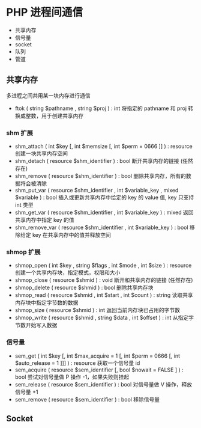 # PHP 进程间通信

- 共享内存
- 信号量
- socket
- 队列
- 管道

## 共享内存
多进程之间共用某一块内存进行通信

- ftok ( string $pathname , string $proj ) : int 将指定的 pathname 和 proj 转换成整数，用于创建共享内存

### shm 扩展

- shm_attach ( int $key [, int $memsize [, int $perm = 0666 ]] ) : resource 创建一块共享内存空间
- shm_detach ( resource $shm_identifier ) : bool 断开共享内存的链接 (任然存在)
- shm_remove ( resource $shm_identifier ) : bool 删除共享内存，所有的数据将会被清除
- shm_put_var ( resource $shm_identifier , int $variable_key , mixed $variable ) : bool 插入或更新共享内存中给定的 key 的 value 值, key 只支持 int 类型
- shm_get_var ( resource $shm_identifier , int $variable_key ) : mixed 返回共享内存中指定 key 的值
- shm_remove_var ( resource $shm_identifier , int $variable_key ) : bool 移除给定 key 在共享内存中的值并释放空间

### shmop 扩展

- shmop_open ( int $key , string $flags , int $mode , int $size ) : resource 创建一个共享内存块，指定模式，权限和大小
- shmop_close ( resource $shmid ) : void 断开和共享内存的链接 (任然存在)
- shmop_delete ( resource $shmid ) : bool 删除共享内存块
- shmop_read ( resource $shmid , int $start , int $count ) : string 读取共享内存块中指定字节数的数据
- shmop_size ( resource $shmid ) : int 返回当前内存块已占用的字节数
- shmop_write ( resource $shmid , string $data , int $offset ) : int 从指定字节数开始写入数据

### 信号量

- sem_get ( int $key [, int $max_acquire = 1 [, int $perm = 0666 [, int $auto_release = 1 ]]] ) : resource 获取一个信号量 id
- sem_acquire ( resource $sem_identifier [, bool $nowait = FALSE ] ) : bool 尝试对信号量做 P 操作 -1，如果失败则挂起
- sem_release ( resource $sem_identifier ) : bool 对信号量做 V 操作，释放信号量 +1
- sem_remove ( resource $sem_identifier ) : bool 移除信号量

## Socket

